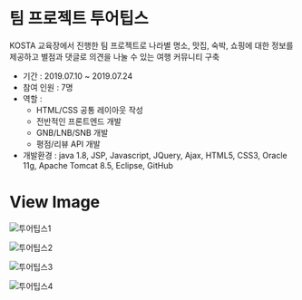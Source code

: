 # 팀 프로젝트 투어팁스
KOSTA 교육장에서 진행한 팀 프로젝트로 나라별 명소, 맛집, 숙박, 쇼핑에 대한 정보를 제공하고 별점과 댓글로 의견을 나눌 수 있는 여행 커뮤니티 구축

- 기간 : 2019.07.10 ~ 2019.07.24
- 참여 인원 : 7명
- 역할 :
  - HTML/CSS 공통 레이아웃 작성
  - 전반적인 프론트엔드 개발
  - GNB/LNB/SNB 개발
  - 평점/리뷰 API 개발
- 개발환경 : java 1.8, JSP, Javascript, JQuery, Ajax, HTML5, CSS3, Oracle 11g, Apache Tomcat 8.5, Eclipse, GitHub

# View Image
![투어팁스1](https://user-images.githubusercontent.com/35294456/104558403-14d45c00-5686-11eb-8b9b-4326d8c5e1b1.jpg)

![투어팁스2](https://user-images.githubusercontent.com/35294456/104558408-169e1f80-5686-11eb-96ce-54caa8222b7f.jpg)

![투어팁스3](https://user-images.githubusercontent.com/35294456/104558410-1736b600-5686-11eb-934d-1ed962ab0c33.jpg)

![투어팁스4](https://user-images.githubusercontent.com/35294456/104554512-a391aa80-567f-11eb-935b-a6c56fb9fcd1.jpg)
